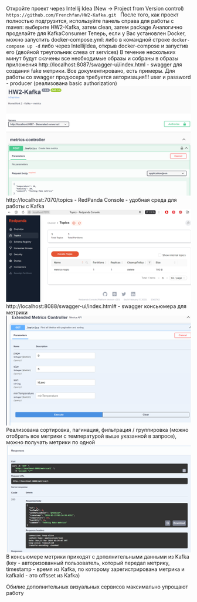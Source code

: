 Откройте проект через Intellij Idea (New -> Project from Version control) ```https://github.com/Frenchfan/HW2-Kafka.git ```
После того, как проект полностью подгрузится, используйте панель справа для работы с maven:
выберите HW2-Kafka, затем clean, затем package
Аналогично проделайте для KafkaConsumer
Теперь, если у Вас установлен Docker, можно запустить docker-compose.yml: либо в командной строке ```docker-compose up -d```
либо через IntellijIdea, открыв docker-compose и запустив его (двойной треугольник слева от services)
В течение нескольких минут будут скачены все необходимые образы и собраны в образы приложения
http://localhost:8087/swagger-ui/index.html - swagger для создания fake метрики. 
Все документировано, есть примеры. Для работы со swagger продюсера требуется авторизация!!!
user и password - producer (реализована basic authorization)
![img.png](img.png)
http://localhost:7070/topics - RedPanda Console - удобная среда для работы с Kafka
![img_1.png](img_1.png)
http://localhost:8088/swagger-ui/index.html# - swagger консьюмера для метрики 
![img_2.png](img_2.png)
Реализована сортировка, пагинация, фильтрация / группировка (можно отобрать все 
метрики с температурой выше указанной в запросе), можно получать метрики по одной
![img_3.png](img_3.png)
В консьюмере метрики приходят с дополнительными данными из Kafka (key - авторизованный 
пользователь, который передал метрику, timestamp - время из Kafka, по которому 
зарегистрирована метрика и kafkaId - это offsset из Kafka)

Обилие дополнительных визуальных сервисов максимально упрощают работу